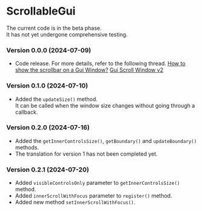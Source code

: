 # ScrollableGui
The current code is in the beta phase.  
It has not yet undergone comprehensive testing.
### Version 0.0.0 (2024-07-09)
- Code release. For more details, refer to the following thread.
 [How to show the scrollbar on a Gui Window?](https://www.autohotkey.com/boards/viewtopic.php?f=82&t=131307)
 [Gui Scroll Window v2](https://www.autohotkey.com/boards/viewtopic.php?f=82&t=133676)
### Version 0.1.0 (2024-07-10)
- Added the `updateSize()` method.  
It can be called when the window size changes without going through a callback.
### Version 0.2.0 (2024-07-16)
- Added the `getInnerControlsSize()`, `getBoundary()` and `updateBoundary()` methods.
- The translation for version 1 has not been completed yet.
### Version 0.2.1 (2024-07-20)
 - Added `visibleControlsOnly` parameter to `getInnerControlsSize()` method.
- Added `innerScrollWithFocus` parameter to `register()` method.
- Added new method `setInnerScrollWithFocus()`.
